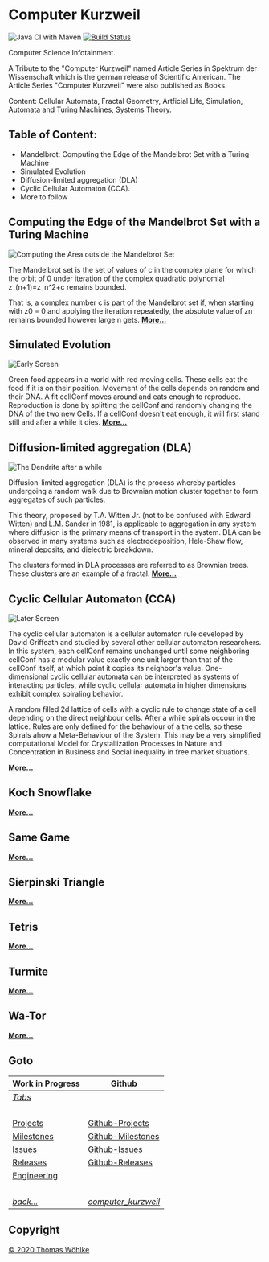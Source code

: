 # Computer Kurzweil

![Java CI with Maven](https://github.com/Computer-Kurzweil/computer_kurzweil/workflows/Java%20CI%20with%20Maven/badge.svg) 
[![Build Status](https://travis-ci.com/Computer-Kurzweil/computer_kurzweil.svg?branch=master)](https://travis-ci.com/Computer-Kurzweil/computer_kurzweil)

Computer Science Infotainment.

A Tribute to the "Computer Kurzweil" named Article Series in Spektrum der Wissenschaft which is the german release of Scientific American. The Article Series "Computer Kurzweil" were also published as Books.

Content: Cellular Automata, Fractal Geometry, Artficial Life, Simulation, Automata and Turing Machines, Systems Theory.

## Table of Content:
* Mandelbrot: Computing the Edge of the Mandelbrot Set with a Turing Machine
* Simulated Evolution
* Diffusion-limited aggregation (DLA)
* Cyclic Cellular Automaton (CCA). 
* More to follow

## Computing the Edge of the Mandelbrot Set with a Turing Machine
![Computing the Area outside the Mandelbrot Set](etc/tabs/mandelbrot/img/screen03.png)

The Mandelbrot set is the set of values of c in the complex plane for which the orbit of 0 
under iteration of the complex quadratic polynomial z_(n+1)=z_n^2+c remains bounded.

That is, a complex number c is part of the Mandelbrot set if, when starting with z0 = 0 
and applying the iteration repeatedly, the absolute value of zn remains bounded 
however large n gets. **[More...](etc/tabs/mandelbrot/README.md)**

## Simulated Evolution
![Early Screen](etc/tabs/simulatedevolution/img/screen1.png)

Green food appears in a world with red moving cells. These cells eat the food if it is on their position.
Movement of the cells depends on random and their DNA. A fit cellConf moves around and eats enough to reproduce.
Reproduction is done by splitting the cellConf and randomly changing the DNA of the two new Cells.
If a cellConf doesn't eat enough, it will first stand still and after a while it dies. **[More...](etc/tabs/simulatedevolution/README.md)**

## Diffusion-limited aggregation (DLA) 
![The Dendrite after a while](etc/tabs/dla/img/screen2.png)

Diffusion-limited aggregation (DLA) is the process whereby particles undergoing a random walk due to Brownian motion cluster together to form aggregates of such particles.

This theory, proposed by T.A. Witten Jr. (not to be confused with Edward Witten) and L.M. Sander in 1981, is applicable to aggregation
in any system where diffusion is the primary means of transport in the system. DLA can be observed in many systems such as electrodeposition,
Hele-Shaw flow, mineral deposits, and dielectric breakdown.

The clusters formed in DLA processes are referred to as Brownian trees. These clusters are an example of a fractal. **[More...](etc/tabs/dla/README.md)**

## Cyclic Cellular Automaton (CCA)
![Later Screen](etc/tabs/cca/img/screen2.png)

The cyclic cellular automaton is a cellular automaton rule developed by David Griffeath and studied by several other cellular automaton researchers. In this system, each cellConf remains unchanged until some neighboring cellConf has a modular value exactly one unit larger than that of the cellConf itself, at which point it copies its neighbor's value.
One-dimensional cyclic cellular automata can be interpreted as systems of interacting particles, while cyclic cellular automata in higher dimensions exhibit complex spiraling behavior. 

A random filled 2d lattice of cells with a cyclic rule to change state of a cell depending on the direct neighbour cells. After a while spirals occour in the lattice. Rules are only defined for the behaviour of a the cells, so these Spirals ahow a Meta-Behaviour of the System. This may be a very simplified computational Model for Crystallization Processes in Nature and  
Concentration in Business and Social inequality in free market situations.

**[More...](etc/tabs/cca/README.md)**

## Koch Snowflake
**[More...](etc/tabs/kochsnowflake/README.md)**

## Same Game
**[More...](etc/tabs/samegame/README.md)**

## Sierpinski Triangle
**[More...](etc/tabs/sierpinskitriangle/README.md)**

## Tetris
**[More...](etc/tabs/tetris/README.md)**

## Turmite
**[More...](etc/tabs/turmite/README.md)**

## Wa-Tor
**[More...](etc/tabs/wator/README.md)**

## Goto

| Work in Progress | Github                          |
|------------------|---------------------------------|
| *[Tabs](etc/tabs/TABS.md)* | &nbsp; |
| &nbsp; | &nbsp; |
| [Projects](src/main/site/markdown/PROJECTS.md)       | [Github-Projects](https://github.com/Computer-Kurzweil/computer_kurzweil/projects) |
| [Milestones](src/main/site/markdown/MILESTONES.md)   | [Github-Milestones](https://github.com/Computer-Kurzweil/computer_kurzweil/milestones) |
| [Issues](src/main/site/markdown/ISSUES.md)           | [Github-Issues](https://github.com/Computer-Kurzweil/computer_kurzweil/issues) |
| [Releases](src/main/site/markdown/RELEASES.md)       | [Github-Releases](https://github.com/Computer-Kurzweil/computer_kurzweil/releases) |
| [Engineering](src/main/site/markdown/ENGINEERING.md) | &nbsp; |
| &nbsp; | &nbsp; |
| *[back...](README.md)* | *[computer_kurzweil](https://github.com/Computer-Kurzweil/computer_kurzweil)* |

## Copyright
[&copy; 2020 Thomas W&ouml;hlke](src/main/site/markdown/LICENSE.code.md)

